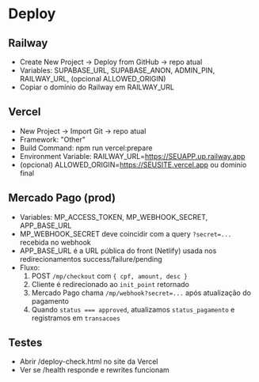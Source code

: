 # Deploy

## Railway
- Create New Project -> Deploy from GitHub -> repo atual
- Variables: SUPABASE_URL, SUPABASE_ANON, ADMIN_PIN, RAILWAY_URL, (opcional ALLOWED_ORIGIN)
- Copiar o domínio do Railway em RAILWAY_URL

## Vercel
- New Project -> Import Git -> repo atual
- Framework: "Other"
- Build Command: npm run vercel:prepare
- Environment Variable: RAILWAY_URL=https://SEUAPP.up.railway.app
- (opcional) ALLOWED_ORIGIN=https://SEUSITE.vercel.app ou dominio final

## Mercado Pago (prod)
- Variables: MP_ACCESS_TOKEN, MP_WEBHOOK_SECRET, APP_BASE_URL
- MP_WEBHOOK_SECRET deve coincidir com a query `?secret=...` recebida no webhook
- APP_BASE_URL é a URL pública do front (Netlify) usada nos redirecionamentos success/failure/pending
- Fluxo:
  1. POST `/mp/checkout` com `{ cpf, amount, desc }`
  2. Cliente é redirecionado ao `init_point` retornado
  3. Mercado Pago chama `/mp/webhook?secret=...` após atualização do pagamento
  4. Quando `status === approved`, atualizamos `status_pagamento` e registramos em `transacoes`

## Testes
- Abrir /deploy-check.html no site da Vercel
- Ver se /health responde e rewrites funcionam

